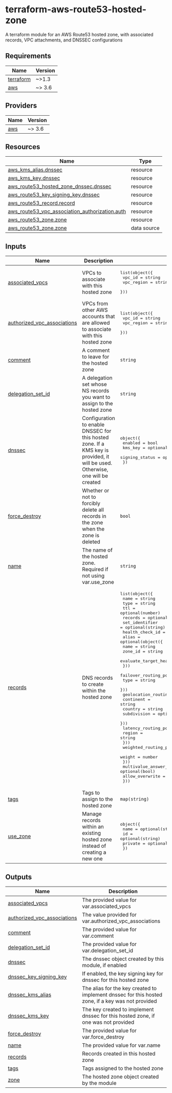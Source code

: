 # terraform-aws-route53-hosted-zone
A terraform module for an AWS Route53 hosted zone, with associated records, VPC attachments, and DNSSEC configurations

<!-- BEGIN_TF_DOCS -->
## Requirements

| Name | Version |
|------|---------|
| <a name="requirement_terraform"></a> [terraform](#requirement\_terraform) | ~>1.3 |
| <a name="requirement_aws"></a> [aws](#requirement\_aws) | ~> 3.6 |

## Providers

| Name | Version |
|------|---------|
| <a name="provider_aws"></a> [aws](#provider\_aws) | ~> 3.6 |

## Resources

| Name | Type |
|------|------|
| [aws_kms_alias.dnssec](https://registry.terraform.io/providers/hashicorp/aws/latest/docs/resources/kms_alias) | resource |
| [aws_kms_key.dnssec](https://registry.terraform.io/providers/hashicorp/aws/latest/docs/resources/kms_key) | resource |
| [aws_route53_hosted_zone_dnssec.dnssec](https://registry.terraform.io/providers/hashicorp/aws/latest/docs/resources/route53_hosted_zone_dnssec) | resource |
| [aws_route53_key_signing_key.dnssec](https://registry.terraform.io/providers/hashicorp/aws/latest/docs/resources/route53_key_signing_key) | resource |
| [aws_route53_record.record](https://registry.terraform.io/providers/hashicorp/aws/latest/docs/resources/route53_record) | resource |
| [aws_route53_vpc_association_authorization.auth](https://registry.terraform.io/providers/hashicorp/aws/latest/docs/resources/route53_vpc_association_authorization) | resource |
| [aws_route53_zone.zone](https://registry.terraform.io/providers/hashicorp/aws/latest/docs/resources/route53_zone) | resource |
| [aws_route53_zone.zone](https://registry.terraform.io/providers/hashicorp/aws/latest/docs/data-sources/route53_zone) | data source |

## Inputs

| Name | Description | Type | Default | Required |
|------|-------------|------|---------|:--------:|
| <a name="input_associated_vpcs"></a> [associated\_vpcs](#input\_associated\_vpcs) | VPCs to associate with this hosted zone | <pre>list(object({<br>    vpc_id     = string<br>    vpc_region = string<br>  }))</pre> | `[]` | no |
| <a name="input_authorized_vpc_associations"></a> [authorized\_vpc\_associations](#input\_authorized\_vpc\_associations) | VPCs from other AWS accounts that are allowed to associate with this hosted zone | <pre>list(object({<br>    vpc_id     = string<br>    vpc_region = string<br>  }))</pre> | `[]` | no |
| <a name="input_comment"></a> [comment](#input\_comment) | A comment to leave for the hosted zone | `string` | `"Managed By Terraform"` | no |
| <a name="input_delegation_set_id"></a> [delegation\_set\_id](#input\_delegation\_set\_id) | A delegation set whose NS records you want to assign to the hosted zone | `string` | `null` | no |
| <a name="input_dnssec"></a> [dnssec](#input\_dnssec) | Configuration to enable DNSSEC for this hosted zone. If a KMS key is provided, it will be used. Otherwise, one will be created | <pre>object({<br>    enabled        = bool<br>    kms_key        = optional(string)<br>    signing_status = optional(string)<br>  })</pre> | <pre>{<br>  "enabled": false,<br>  "kms_key": null,<br>  "signing_status": null<br>}</pre> | no |
| <a name="input_force_destroy"></a> [force\_destroy](#input\_force\_destroy) | Whether or not to forcibly delete all records in the zone when the zone is deleted | `bool` | `true` | no |
| <a name="input_name"></a> [name](#input\_name) | The name of the hosted zone. Required if not using var.use\_zone | `string` | `null` | no |
| <a name="input_records"></a> [records](#input\_records) | DNS records to create within the hosted zone | <pre>list(object({<br>    name            = string<br>    type            = string<br>    ttl             = optional(number)<br>    records         = optional(list(string))<br>    set_identifier  = optional(string)<br>    health_check_id = optional(string)<br>    alias = optional(object({<br>      name                   = string<br>      zone_id                = string<br>      evaluate_target_health = optional(bool)<br>    }))<br>    failover_routing_policy = optional(object({<br>      type = string<br>    }))<br>    geolocation_routing_policy = optional(object({<br>      continent   = string<br>      country     = string<br>      subdivision = optional(string)<br>    }))<br>    latency_routing_policy = optional(object({<br>      region = string<br>    }))<br>    weighted_routing_policy = optional(object({<br>      weight = number<br>    }))<br>    multivalue_answer_routing_policy = optional(bool)<br>    allow_overwrite                  = optional(bool)<br>  }))</pre> | `[]` | no |
| <a name="input_tags"></a> [tags](#input\_tags) | Tags to assign to the hosted zone | `map(string)` | `{}` | no |
| <a name="input_use_zone"></a> [use\_zone](#input\_use\_zone) | Manage records within an existing hosted zone instead of creating a new one | <pre>object({<br>    name    = optional(string)<br>    id      = optional(string)<br>    private = optional(bool)<br>  })</pre> | `{}` | no |

## Outputs

| Name | Description |
|------|-------------|
| <a name="output_associated_vpcs"></a> [associated\_vpcs](#output\_associated\_vpcs) | The provided value for var.associated\_vpcs |
| <a name="output_authorized_vpc_associations"></a> [authorized\_vpc\_associations](#output\_authorized\_vpc\_associations) | The value provided for var.authorized\_vpc\_associations |
| <a name="output_comment"></a> [comment](#output\_comment) | The provided value for var.comment |
| <a name="output_delegation_set_id"></a> [delegation\_set\_id](#output\_delegation\_set\_id) | The provided value for var.delegation\_set\_id |
| <a name="output_dnssec"></a> [dnssec](#output\_dnssec) | The dnssec object created by this module, if enabled |
| <a name="output_dnssec_key_signing_key"></a> [dnssec\_key\_signing\_key](#output\_dnssec\_key\_signing\_key) | If enabled, the key signing key for dnssec for this hosted zone |
| <a name="output_dnssec_kms_alias"></a> [dnssec\_kms\_alias](#output\_dnssec\_kms\_alias) | The alias for the key created to implement dnssec for this hosted zone, if a key was not provided |
| <a name="output_dnssec_kms_key"></a> [dnssec\_kms\_key](#output\_dnssec\_kms\_key) | The key created to implement dnssec for this hosted zone, if one was not provided |
| <a name="output_force_destroy"></a> [force\_destroy](#output\_force\_destroy) | The provided value for var.force\_destroy |
| <a name="output_name"></a> [name](#output\_name) | The provided value for var.name |
| <a name="output_records"></a> [records](#output\_records) | Records created in this hosted zone |
| <a name="output_tags"></a> [tags](#output\_tags) | Tags assigned to the hosted zone |
| <a name="output_zone"></a> [zone](#output\_zone) | The hosted zone object created by the module |
<!-- END_TF_DOCS -->